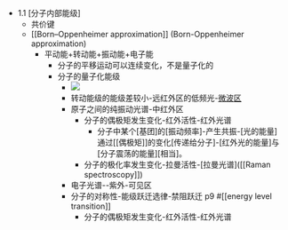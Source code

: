 - 1.1 [分子内部能级]
    - 共价键
    - [[Born–Oppenheimer approximation]] (Born-Oppenheimer approximation)
        - 平动能+转动能+振动能+电子能
            - 分子的平移运动可以连续变化，不是量子化的
            - 分子的量子化能级
                - ![](https://firebasestorage.googleapis.com/v0/b/firescript-577a2.appspot.com/o/imgs%2Fapp%2FXELiu-NovaKG%2F2rs_Dj1pz3.jpg?alt=media&token=ac227d05-f82c-4eb2-882f-ecf2cbb64cd8)
                - 转动能级的能级差较小-远红外区的低频光-[微波区]([[microwave]])
                - 原子之间的纯振动光谱-中红外区
                    - 分子的偶极矩发生变化-红外活性-红外光谱
                        - 分子中某个[基团]的[振动频率]-产生共振-[光的能量]通过[[偶极矩]]的变化[传递给分子]-[红外光的能量]与[分子震荡的能量][相当]。
                    - 分子的极化率发生变化-拉曼活性-[拉曼光谱]([[Raman spectroscopy]])
                - 电子光谱--紫外-可见区
                - 分子的对称性-能级跃迁选律-禁阻跃迁 p9 #[[energy level transition]]
                    - 分子的偶极矩发生变化-红外活性-红外光谱
